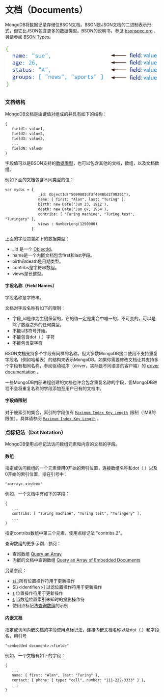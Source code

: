 # 文档（Documents）

MongoDB将数据记录存储位BSON文档。BSON是JSON文档的二进制表示形式，但它比JSON包含更多的数据类型。BSON的说明书，参见  [bsonspec.org](http://bsonspec.org/) ，另请参阅   [BSON Types](https://docs.mongodb.com/manual/reference/bson-types/)。

![](../.gitbook/assets/image%20%282%29.png)

### 文档结构

MongoDB文档是由键值对组成的并具有如下的结构：

```text
{
   field1: value1,
   field2: value2,
   field3: value3,
   ...
   fieldN: valueN
}
```

字段值可以是BSON支持的[数据类型](https://docs.mongodb.com/manual/reference/bson-types/)，也可以包含其他的文档，数组，以及文档数组。

例如下面的文档包含不同类型的值：

```text
var mydoc = {
               _id: ObjectId("5099803df3f4948bd2f98391"),
               name: { first: "Alan", last: "Turing" },
               birth: new Date('Jun 23, 1912'),
               death: new Date('Jun 07, 1954'),
               contribs: [ "Turing machine", "Turing test", "Turingery" ],
               views : NumberLong(1250000)
            }
```

上面的字段包含如下的数据类型：

* \_id 是一个 [ObjectId](https://docs.mongodb.com/manual/reference/bson-types/#objectid)。
* name是一个内嵌文档包含first和last字段。
* birth和death是日期类型。
* contribs是字符串数组。
* views是长整型。

#### 字段名称（Field Names）

字段名称是字符串。

文档对字段名称有如下的限制：

* 字段\_id是作为主键保留的，它的值一定是集合中唯一的，不可变的，可以是除了数组之外的任何类型。
* 不能以$符号开始。
* 不能包含dot（.）字符
* 不能包含空字符

BSON文档支持多个字段有同样的名称。但大多数MongoDB接口使用不支持重复字段名（例如哈希表）的结构来表示MongoDB。如果你需要修改文档让其支持多个字段有相同名称，参阅驱动程序（driver，实际是不同语言的客户端）的 [driver documentation](https://docs.mongodb.com/manual/applications/drivers/) 。

一些MongoDB内部进程创建的文档也许会包含重复名称的字段，但MongoDB进程不会将重复名称的字段添加至用户已有的文档中。

#### 字段值限制

对于被索引的集合，索引的字段值有  [`Maximum Index Key Length`](https://docs.mongodb.com/manual/reference/limits/#Index-Key-Limit)` `限制（1MB的限值）。具体请参阅 [`Maximum Index Key Length`](https://docs.mongodb.com/manual/reference/limits/#Index-Key-Limit)  。

### 点标记法（Dot Notation）

MongoDB使用点标记法访问数组元素和内嵌的文档的字段。

#### 数组

指定或访问数组的一个元素使用0开始的索引位置，连接数组名称和dot（.）以及0开始的索引位置，括在引号中：

```text
"<array>.<index>"
```

例如，一个文档中有如下的字段：

```text
{
   ...
   contribs: [ "Turing machine", "Turing test", "Turingery" ],
   ...
}
```

指定contribs数组中第三个元素，使用点标记法 "contribs.2"。

查询数组的更多示例，参阅：

* 查询数组 [Query an Array](https://docs.mongodb.com/manual/tutorial/query-arrays/)
* 内嵌的文档中查询数组 [Query an Array of Embedded Documents](https://docs.mongodb.com/manual/tutorial/query-array-of-documents/)

另请参阅：

*  [`$[]`](https://docs.mongodb.com/manual/reference/operator/update/positional-all/#up._S_[])所有位置操作符用于更新操作
*  $\[/&lt;identifier/&gt;\] 过滤位置操作符用于更新操作
*  [`$`](https://docs.mongodb.com/manual/reference/operator/update/positional/#up._S_) 位置操作符用于更新操作
*  [`$`](https://docs.mongodb.com/manual/reference/operator/projection/positional/#proj._S_) 当数组位置索引未知时的投影操作符
* 使用点标记法[查询数组](https://docs.mongodb.com/manual/tutorial/query-arrays/#read-operations-arrays)的示例

#### 内嵌文档

指定或访问内嵌文档的字段使用点标记法，连接内嵌文档名称以及dot（.）和字段名，用引号

```text
"<embedded document>.<field>"
```

例如，一个文档有如下的字段：

```text
{
   ...
   name: { first: "Alan", last: "Turing" },
   contact: { phone: { type: "cell", number: "111-222-3333" } },
   ...
}
```



